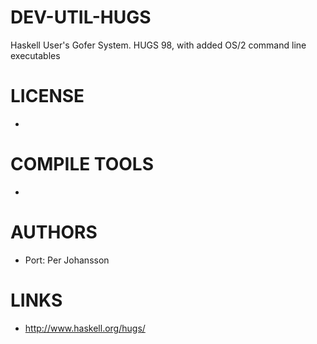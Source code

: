 DEV-UTIL-HUGS
=============

Haskell User's Gofer System. HUGS 98, with added OS/2 command line 
executables 

LICENSE
===============
* 

COMPILE TOOLS
===============
* 
 
AUTHORS
===============
* Port: Per Johansson

LINKS
===============
* http://www.haskell.org/hugs/
